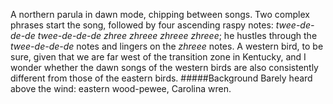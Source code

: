 A northern parula in dawn mode, chipping between songs. Two complex phrases start the song, followed by four ascending raspy notes: _twee-de-de-de twee-de-de-de zhree zhreee zhreee zhreee_; he hustles through the _twee-de-de-de_ notes and lingers on the _zhreee_ notes. A western bird, to be sure, given that we are far west of the transition zone in Kentucky, and I wonder whether the dawn songs of the western birds are also consistently different from those of the eastern birds. 
 #####Background
Barely heard above the wind: eastern wood-pewee, Carolina wren.
